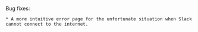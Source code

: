 Bug fixes:

    * A more intuitive error page for the unfortunate situation when Slack cannot connect to the internet.
